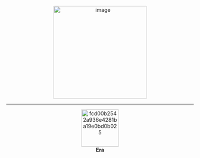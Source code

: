 <p align="center">
  <img height="250" alt="image" src="https://github.com/user-attachments/assets/517955d1-ba91-4d3f-894b-18b5058bcb23" />
<p/>

---

<p align="center">
  <a href="https://github.com/HeadMonitor/CheatSheets/blob/main/HackTheBoxWriteups/Era.md" >
    <img width="100" alt="fcd00b2542a936e4281ba19e0bd0b025" src="https://github.com/user-attachments/assets/ac9cfde5-fccc-4bad-a6f6-a11e8770a9ea" />
    <br>
  </a>
    <strong>Era</strong>
</p>
